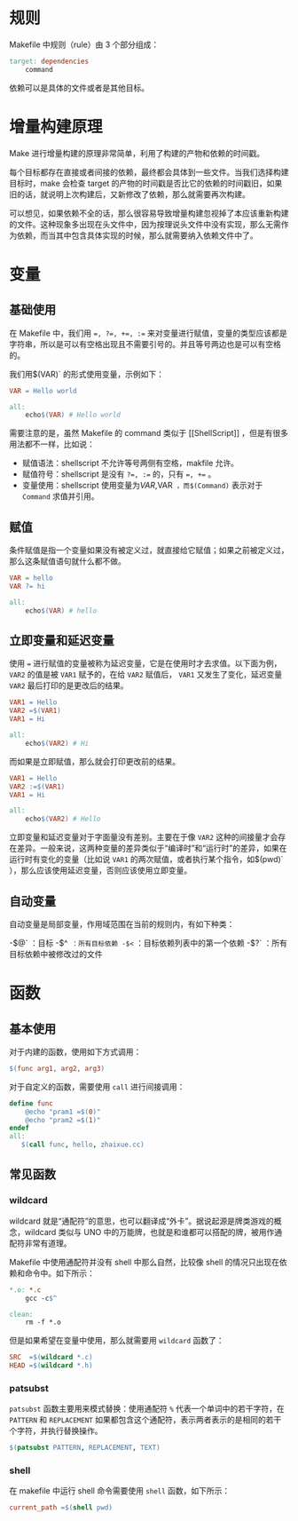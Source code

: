 # 规则

Makefile 中规则（rule）由 3 个部分组成：

``` makefile
target: dependencies
    command
```

依赖可以是具体的文件或者是其他目标。

# 增量构建原理

Make 进行增量构建的原理非常简单，利用了构建的产物和依赖的时间戳。

每个目标都存在直接或者间接的依赖，最终都会具体到一些文件。当我们选择构建目标时，make 会检查 target 的产物的时间戳是否比它的依赖的时间戳旧，如果旧的话，就说明上次构建后，又新修改了依赖，那么就需要再次构建。

可以想见，如果依赖不全的话，那么很容易导致增量构建忽视掉了本应该重新构建的文件。这种现象多出现在头文件中，因为按理说头文件中没有实现，那么无需作为依赖，而当其中包含具体实现的时候，那么就需要纳入依赖文件中了。

# 变量

## 基础使用

在 Makefile 中，我们用 `=, ?=, +=, :=` 来对变量进行赋值，变量的类型应该都是字符串，所以是可以有空格出现且不需要引号的。并且等号两边也是可以有空格的。

我们用$(VAR)` 的形式使用变量，示例如下：

``` makefile
VAR = Hello world

all:
    echo$(VAR) # Hello world
```

需要注意的是，虽然 Makefile 的 command 类似于 [[ShellScript]] ，但是有很多用法都不一样，比如说：

- 赋值语法：shellscript 不允许等号两侧有空格，makfile 允许。
- 赋值符号：shellscript 是没有 `?=, :=` 的，只有 `=, +=` 。
- 变量使用：shellscript 使用变量为${VAR},$VAR` ，而$(Command)` 表示对于 `Command` 求值并引用。

## 赋值

条件赋值是指一个变量如果没有被定义过，就直接给它赋值；如果之前被定义过，那么这条赋值语句就什么都不做。

``` makefile
VAR = hello
VAR ?= hi

all:
    echo$(VAR) # hello
```

## 立即变量和延迟变量

使用 `=` 进行赋值的变量被称为延迟变量，它是在使用时才去求值。以下面为例， `VAR2` 的值是被 `VAR1` 赋予的，在给 `VAR2` 赋值后， `VAR1` 又发生了变化，延迟变量 `VAR2` 最后打印的是更改后的结果。

``` makefile
VAR1 = Hello
VAR2 =$(VAR1)
VAR1 = Hi

all:
    echo$(VAR2) # Hi
```

而如果是立即赋值，那么就会打印更改前的结果。

``` makefile
VAR1 = Hello
VAR2 :=$(VAR1)
VAR1 = Hi

all:
    echo$(VAR2) # Hello
```

立即变量和延迟变量对于字面量没有差别。主要在于像 `VAR2` 这种的间接量才会存在差异。一般来说，这两种变量的差异类似于“编译时”和“运行时”的差异，如果在运行时有变化的变量（比如说 `VAR1` 的两次赋值，或者执行某个指令，如$(pwd)` ），那么应该使用延迟变量，否则应该使用立即变量。

## 自动变量

自动变量是局部变量，作用域范围在当前的规则内，有如下种类：

-$@` ：目标
-$^` ：所有目标依赖
-$<` ：目标依赖列表中的第一个依赖
-$?` ：所有目标依赖中被修改过的文件

# 函数

## 基本使用

对于内建的函数，使用如下方式调用：

``` makefile
$(func arg1, arg2, arg3)
```

对于自定义的函数，需要使用 `call` 进行间接调用：

``` makefile
define func
    @echo "pram1 =$(0)"
    @echo "pram2 =$(1)"
endef
all:
   $(call func, hello, zhaixue.cc)
```

## 常见函数

### wildcard

wildcard 就是“通配符”的意思，也可以翻译成“外卡”。据说起源是牌类游戏的概念，wildcard 类似与 UNO 中的万能牌，也就是和谁都可以搭配的牌，被用作通配符非常有道理。

Makefile 中使用通配符并没有 shell 中那么自然，比较像 shell 的情况只出现在依赖和命令中。如下所示：

``` makefile
*.o: *.c
    gcc -c$^

clean:
    rm -f *.o
```

但是如果希望在变量中使用，那么就需要用 `wildcard` 函数了：

``` makefile
SRC  =$(wildcard *.c)
HEAD =$(wildcard *.h)
```

### patsubst

`patsubst` 函数主要用来模式替换：使用通配符 `%` 代表一个单词中的若干字符，在 `PATTERN` 和 `REPLACEMENT` 如果都包含这个通配符，表示两者表示的是相同的若干个字符，并执行替换操作。

``` makefile
$(patsubst PATTERN, REPLACEMENT, TEXT)
```

### shell

在 makefile 中运行 shell 命令需要使用 `shell` 函数，如下所示：

``` makefile
current_path =$(shell pwd)
```
